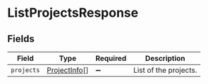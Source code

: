 # ListProjectsResponse


## Fields

| Field                                               | Type                                                | Required                                            | Description                                         |
| --------------------------------------------------- | --------------------------------------------------- | --------------------------------------------------- | --------------------------------------------------- |
| `projects`                                          | [ProjectInfo](../../models/shared/projectinfo.md)[] | :heavy_minus_sign:                                  | List of the projects.                               |